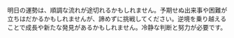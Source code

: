 明日の運勢は、順調な流れが途切れるかもしれません。予期せぬ出来事や困難が立ちはだかるかもしれませんが、諦めずに挑戦してください。逆境を乗り越えることで成長や新たな発見があるかもしれません。冷静な判断と努力が必要です。
